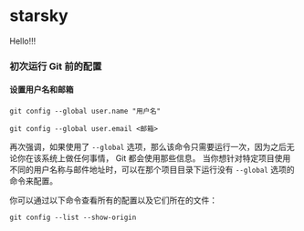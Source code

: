 # starsky

Hello!!!

### 初次运行 Git 前的配置

#### 设置用户名和邮箱

```
git config --global user.name "用户名"
```

```
git config --global user.email <邮箱>
```

再次强调，如果使用了 `--global` 选项，那么该命令只需要运行一次，因为之后无论你在该系统上做任何事情， Git 都会使用那些信息。 当你想针对特定项目使用不同的用户名称与邮件地址时，可以在那个项目目录下运行没有 `--global` 选项的命令来配置。

你可以通过以下命令查看所有的配置以及它们所在的文件：

```
git config --list --show-origin
```